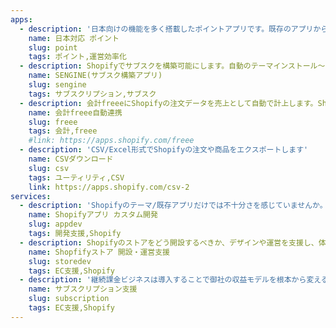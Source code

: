 ```yaml
---
apps:
  - description: '日本向けの機能を多く搭載したポイントアプリです。既存のアプリからの移行支援も行っています。'
    name: 日本対応 ポイント
    slug: point
    tags: ポイント,運営効率化
  - description: Shopifyでサブスクを構築可能にします。自動のテーマインストール〜サブスク構築支援も含まれております。
    name: SENGINE(サブスク構築アプリ)
    slug: sengine
    tags: サブスクリプション,サブスク
  - description: 会計freeeにShopifyの注文データを売上として自動で計上します。Shopifyと会計freeeを併用されている方にオススメです。
    name: 会計freee自動連携
    slug: freee
    tags: 会計,freee
    #link: https://apps.shopify.com/freee
  - description: 'CSV/Excel形式でShopifyの注文や商品をエクスポートします'
    name: CSVダウンロード
    slug: csv
    tags: ユーティリティ,CSV
    link: https://apps.shopify.com/csv-2
services:
  - description: 'Shopifyのテーマ/既存アプリだけでは不十分さを感じていませんか。御社のオペレーションや会計に基づいたカスタムアプリを開発します。要件として何を作るべきかの支援〜実開発までを行っています。'
    name: Shopifyアプリ カスタム開発
    slug: appdev
    tags: 開発支援,Shopify
  - description: Shopifyのストアをどう開設するべきか、デザインや運営を支援し、体制構築をサポートします。まだ、実運営支援及び、運営の自動化を実現するためのシステム・アプリ導入支援も行っています。
    name: Shopfifyストア 開設・運営支援
    slug: storedev
    tags: EC支援,Shopify
  - description: '継続課金ビジネスは導入することで御社の収益モデルを根本から変える可能性がある一方、独特の難しさ、大変さが存在します。それらをアドバイスし、成功に導きます。'
    name: サブスクリプション支援
    slug: subscription
    tags: EC支援,Shopify
---
```

